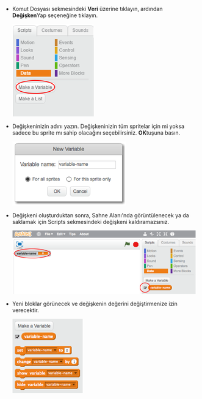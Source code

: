 + Komut Dosyası sekmesindeki **Veri** üzerine tıklayın, ardından **Değişken**Yap seçeneğine tıklayın.
    
    ![Veri blokları](images/data-blocks.png)

+ Değişkeninizin adını yazın. Değişkeninizin tüm spritelar için mi yoksa sadece bu sprite mı sahip olacağını seçebilirsiniz. **OK**tuşuna basın.
    
    ![Değişken oluştur](images/create-variable.png)

+ Değişkeni oluşturduktan sonra, Sahne Alanı'nda görüntülenecek ya da saklamak için Scripts sekmesindeki değişkeni kaldıramazsınız.
    
    ![Değişken bloklar](images/variable-show.png)

+ Yeni bloklar görünecek ve değişkenin değerini değiştirmenize izin verecektir.
    
    ![Değişken bloklar](images/variable-blocks.png)